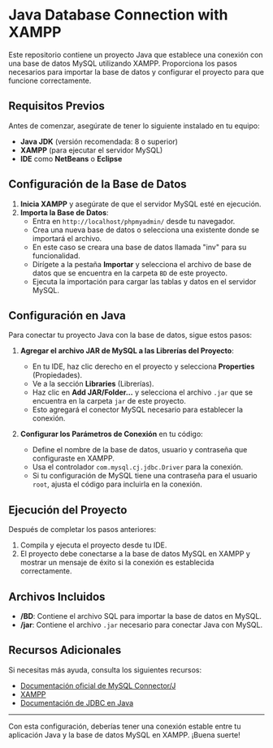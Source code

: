 # Java Database Connection with XAMPP

Este repositorio contiene un proyecto Java que establece una conexión con una base de datos MySQL utilizando XAMPP. Proporciona los pasos necesarios para importar la base de datos y configurar el proyecto para que funcione correctamente.

## Requisitos Previos

Antes de comenzar, asegúrate de tener lo siguiente instalado en tu equipo:

- **Java JDK** (versión recomendada: 8 o superior)
- **XAMPP** (para ejecutar el servidor MySQL)
- **IDE** como **NetBeans** o **Eclipse**

## Configuración de la Base de Datos

1. **Inicia XAMPP** y asegúrate de que el servidor MySQL esté en ejecución.
2. **Importa la Base de Datos**:
   - Entra en `http://localhost/phpmyadmin/` desde tu navegador.
   - Crea una nueva base de datos o selecciona una existente donde se importará el archivo.
   - En este caso se creara una base de datos llamada "inv" para su funcionalidad.
   - Dirígete a la pestaña **Importar** y selecciona el archivo de base de datos que se encuentra en la carpeta `BD` de este proyecto.
   - Ejecuta la importación para cargar las tablas y datos en el servidor MySQL.

## Configuración en Java

Para conectar tu proyecto Java con la base de datos, sigue estos pasos:

1. **Agregar el archivo JAR de MySQL a las Librerías del Proyecto**:
   - En tu IDE, haz clic derecho en el proyecto y selecciona **Properties** (Propiedades).
   - Ve a la sección **Libraries** (Librerías).
   - Haz clic en **Add JAR/Folder...** y selecciona el archivo `.jar` que se encuentra en la carpeta `jar` de este proyecto.
   - Esto agregará el conector MySQL necesario para establecer la conexión.

2. **Configurar los Parámetros de Conexión** en tu código:
   - Define el nombre de la base de datos, usuario y contraseña que configuraste en XAMPP.
   - Usa el controlador `com.mysql.cj.jdbc.Driver` para la conexión.
   - Si tu configuración de MySQL tiene una contraseña para el usuario `root`, ajusta el código para incluirla en la conexión.

## Ejecución del Proyecto

Después de completar los pasos anteriores:

1. Compila y ejecuta el proyecto desde tu IDE.
2. El proyecto debe conectarse a la base de datos MySQL en XAMPP y mostrar un mensaje de éxito si la conexión es establecida correctamente.

## Archivos Incluidos

- **/BD**: Contiene el archivo SQL para importar la base de datos en MySQL.
- **/jar**: Contiene el archivo `.jar` necesario para conectar Java con MySQL.

## Recursos Adicionales

Si necesitas más ayuda, consulta los siguientes recursos:

- [Documentación oficial de MySQL Connector/J](https://dev.mysql.com/doc/connector-j/8.0/en/)
- [XAMPP](https://www.apachefriends.org/es/index.html)
- [Documentación de JDBC en Java](https://docs.oracle.com/javase/tutorial/jdbc/)

---

Con esta configuración, deberías tener una conexión estable entre tu aplicación Java y la base de datos MySQL en XAMPP. ¡Buena suerte!
